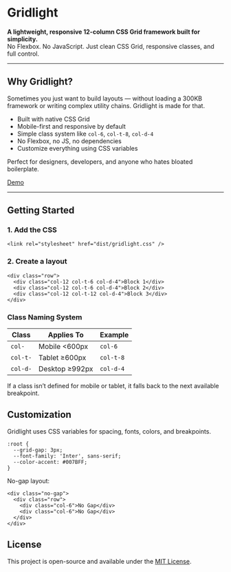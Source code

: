 # Gridlight

**A lightweight, responsive 12-column CSS Grid framework built for simplicity.**  
No Flexbox. No JavaScript. Just clean CSS Grid, responsive classes, and full control.

---

## Why Gridlight?

Sometimes you just want to build layouts — without loading a 300KB framework or writing complex utility chains. Gridlight is made for that.

- Built with native CSS Grid  
- Mobile-first and responsive by default  
- Simple class system like `col-6`, `col-t-8`, `col-d-4`  
- No Flexbox, no JS, no dependencies  
- Customize everything using CSS variables

Perfect for designers, developers, and anyone who hates bloated boilerplate.

[Demo](https://codepen.io/iqramahmed/pen/raOaWLP)

---

## Getting Started

### 1. Add the CSS

```
<link rel="stylesheet" href="dist/gridlight.css" />
```

### 2. Create a layout

```
<div class="row">
  <div class="col-12 col-t-6 col-d-4">Block 1</div>
  <div class="col-12 col-t-6 col-d-4">Block 2</div>
  <div class="col-12 col-t-12 col-d-4">Block 3</div>
</div>
```
### Class Naming System

| Class      | Applies To         | Example     |
|------------|--------------------|-------------|
| `col-`     | Mobile <600px      | `col-6`     |
| `col-t-`   | Tablet ≥600px      | `col-t-8`   |
| `col-d-`   | Desktop ≥992px     | `col-d-4`   |


If a class isn’t defined for mobile or tablet, it falls back to the next available breakpoint.

## Customization

Gridlight uses CSS variables for spacing, fonts, colors, and breakpoints.

```
:root {
  --grid-gap: 3px;
  --font-family: 'Inter', sans-serif;
  --color-accent: #007BFF;
}
```

No-gap layout:
```
<div class="no-gap">
  <div class="row">
    <div class="col-6">No Gap</div>
    <div class="col-6">No Gap</div>
  </div>
</div>
```



## License

This project is open-source and available under the [MIT License](LICENSE).
